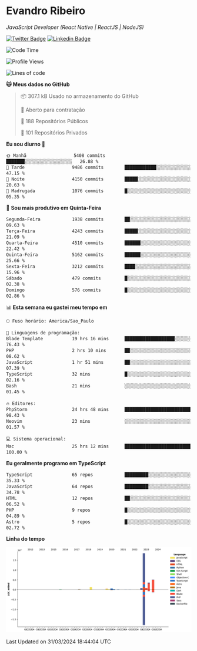 # Evandro **Ribeiro**

*JavaScript Developer (React Native | ReactJS | NodeJS)*

[![Twitter Badge](https://img.shields.io/badge/-@ribeiroevandro-201B2D?style=flat-square&labelColor=201B2D&logo=twitter&logoColor=white&link=https://twitter.com/ribeiroevandro)](https://twitter.com/ribeiroevandro) 
[![Linkedin Badge](https://img.shields.io/badge/-Evandro%20Ribeiro-201B2D?style=flat-square&logo=Linkedin&logoColor=white&link=https://www.linkedin.com/in/ribeiroevandro)](https://www.linkedin.com/in/ribeiroevandro) 


<!--START_SECTION:waka-->
![Code Time](http://img.shields.io/badge/Code%20Time-3%2C775%20hrs%2029%20mins-blue)

![Profile Views](http://img.shields.io/badge/Visualizac%C3%B5es%20do%20perfil-0-blue)

![Lines of code](https://img.shields.io/badge/Desde%20o%20Hello%20World%20eu%20escrevi-31.9%20million%20linhas%20de%20c%C3%B3digo-blue)

**🐱 Meus dados no GitHub** 

> 📦 307.1 kB Usado no armazenamento do GitHub 
 > 
> 💼 Aberto para contratação
 > 
> 📜 188 Repositórios Públicos 
 > 
> 🔑 101 Repositórios Privados 
 > 
**Eu sou diurno 🐤** 

```text
🌞 Manhã                  5408 commits        ███████░░░░░░░░░░░░░░░░░░   26.88 % 
🌆 Tarde                  9486 commits        ████████████░░░░░░░░░░░░░   47.15 % 
🌃 Noite                  4150 commits        █████░░░░░░░░░░░░░░░░░░░░   20.63 % 
🌙 Madrugada              1076 commits        █░░░░░░░░░░░░░░░░░░░░░░░░   05.35 % 
```
📅 **Sou mais produtivo em Quinta-Feira** 

```text
Segunda-Feira            1938 commits        ██░░░░░░░░░░░░░░░░░░░░░░░   09.63 % 
Terça-Feira              4243 commits        █████░░░░░░░░░░░░░░░░░░░░   21.09 % 
Quarta-Feira             4510 commits        ██████░░░░░░░░░░░░░░░░░░░   22.42 % 
Quinta-Feira             5162 commits        ██████░░░░░░░░░░░░░░░░░░░   25.66 % 
Sexta-Feira              3212 commits        ████░░░░░░░░░░░░░░░░░░░░░   15.96 % 
Sábado                   479 commits         █░░░░░░░░░░░░░░░░░░░░░░░░   02.38 % 
Domingo                  576 commits         █░░░░░░░░░░░░░░░░░░░░░░░░   02.86 % 
```


📊 **Esta semana eu gastei meu tempo em** 

```text
🕑︎ Fuso horário: America/Sao_Paulo

💬 Linguagens de programação: 
Blade Template           19 hrs 16 mins      ███████████████████░░░░░░   76.43 % 
PHP                      2 hrs 10 mins       ██░░░░░░░░░░░░░░░░░░░░░░░   08.62 % 
JavaScript               1 hr 51 mins        ██░░░░░░░░░░░░░░░░░░░░░░░   07.39 % 
TypeScript               32 mins             █░░░░░░░░░░░░░░░░░░░░░░░░   02.16 % 
Bash                     21 mins             ░░░░░░░░░░░░░░░░░░░░░░░░░   01.45 % 

🔥 Editores: 
PhpStorm                 24 hrs 48 mins      █████████████████████████   98.43 % 
Neovim                   23 mins             ░░░░░░░░░░░░░░░░░░░░░░░░░   01.57 % 

💻 Sistema operacional: 
Mac                      25 hrs 12 mins      █████████████████████████   100.00 % 
```

**Eu geralmente programo em TypeScript** 

```text
TypeScript               65 repos            █████████░░░░░░░░░░░░░░░░   35.33 % 
JavaScript               64 repos            █████████░░░░░░░░░░░░░░░░   34.78 % 
HTML                     12 repos            ██░░░░░░░░░░░░░░░░░░░░░░░   06.52 % 
PHP                      9 repos             █░░░░░░░░░░░░░░░░░░░░░░░░   04.89 % 
Astro                    5 repos             █░░░░░░░░░░░░░░░░░░░░░░░░   02.72 % 
```



**Linha do tempo**

![Lines of Code chart](https://raw.githubusercontent.com/ribeiroevandro/ribeiroevandro/main/assets/bar_graph.png)


 Last Updated on 31/03/2024 18:44:04 UTC
<!--END_SECTION:waka-->
